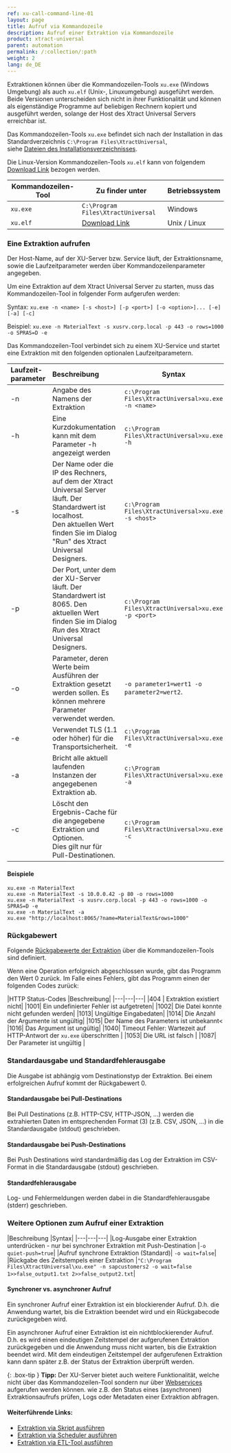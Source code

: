 ```yaml
---
ref: xu-call-command-line-01
layout: page
title: Aufruf via Kommandozeile 
description: Aufruf einer Extraktion via Kommandozeile 
product: xtract-universal
parent: automation
permalink: /:collection/:path
weight: 2
lang: de_DE
---
```


Extraktionen können über die Kommandozeilen-Tools `xu.exe` (Windows Umgebung) als auch `xu.elf` (Unix-, Linuxumgebung) ausgeführt werden.
Beide Versionen unterscheiden sich nicht in ihrer Funktionalität und können als eigenständige Programme auf beliebigen Rechnern kopiert und ausgeführt werden, solange der Host des Xtract Universal Servers erreichbar ist. 

Das Kommandozeilen-Tools `xu.exe` befindet sich nach der Installation in das Standardverzeichnis `C:\Program Files\XtractUniversal`,<br> 
siehe [Dateien des Installationsverzeichnisses](./einfuehrung/installation-und-update#dateien-des-installationsverzeichnisses).

Die Linux-Version Kommandozeilen-Tools `xu.elf` kann von folgendem [Download Link](https://cdn-files.theobald-software.com/download/XtractUniversal/xu.elf.tar.gz ) bezogen werden.

| Kommandozeilen-Tool | Zu finder unter | Betriebssystem |
|---|---|---|
| `xu.exe` | `C:\Program Files\XtractUniversal` | Windows |
| `xu.elf` | [Download Link](https://cdn-files.theobald-software.com/download/XtractUniversal/xu.elf.tar.gz ) | Unix / Linux |


### Eine Extraktion aufrufen
Der Host-Name, auf der XU-Server bzw. Service läuft, der Extraktionsname, sowie die Laufzeitparameter werden über Kommandozeilenparameter angegeben.

Um eine Extraktion auf dem Xtract Universal Server zu starten, muss das Kommandozeilen-Tool  in folgender Form aufgerufen werden:

Syntax:
`xu.exe -n <name> [-s <host>] [-p <port>] [-o <option>]... [-e] [-a] [-c]`

Beispiel:
`xu.exe -n MaterialText -s xusrv.corp.local -p 443 -o rows=1000 -o SPRAS=D -e`

Das Kommandozeilen-Tool verbindet sich zu einem XU-Service und startet eine Extraktion mit den folgenden optionalen Laufzeitparametern.

| Laufzeit-<br>parameter   | Beschreibung | Syntax  |
|:---|:---| --- |
| -n   |  Angabe des Namens der Extraktion  | `c:\Program Files\XtractUniversal>xu.exe -n <name>` |
| -h        |  Eine Kurzdokumentation kann mit dem Parameter -h angezeigt werden  |   `c:\Program Files\XtractUniversal>xu.exe -h` |
|   -s       |  Der Name oder die IP des Rechners, auf dem der Xtract Universal Server läuft. Der Standardwert ist localhost. <br> Den aktuellen Wert finden Sie im Dialog "Run" des Xtract Universal Designers.|  `c:\Program Files\XtractUniversal>xu.exe -s <host>`|
| -p    | Der Port, unter dem der XU-Server läuft. Der Standardwert ist 8065. Den aktuellen Wert finden Sie im Dialog *Run* des Xtract Universal Designers.  | `c:\Program Files\XtractUniversal>xu.exe -p <port>` |
|  -o     | Parameter, deren Werte beim Ausführen der Extraktion gesetzt werden sollen. Es können mehrere Parameter verwendet werden. | `-o parameter1=wert1 -o parameter2=wert2`.|
|  -e  |Verwendet TLS (1.1 oder höher) für die Transportsicherheit. |   `c:\Program Files\XtractUniversal>xu.exe -e`|
| -a    |Bricht alle aktuell laufenden Instanzen der angegebenen Extraktion ab. | `c:\Program Files\XtractUniversal>xu.exe -a` |
|  -c   | Löscht den Ergebnis-Cache für die angegebene Extraktion und Optionen.<br> Dies gilt nur für Pull-Destinationen. | `c:\Program Files\XtractUniversal>xu.exe -c` |  

#### Beispiele

`xu.exe -n MaterialText`<br>
`xu.exe -n MaterialText -s 10.0.0.42 -p 80 -o rows=1000`<br>
`xu.exe -n MaterialText -s xusrv.corp.local -p 443 -o rows=1000 -o SPRAS=D -e`<br>
`xu.exe -n MaterialText -a`<br>
`xu.exe "http://localhost:8065/?name=MaterialText&rows=1000"`<br>


### Rückgabewert 
Folgende [Rückgabewerte der Extraktion](https://help.theobald-software.com/de/xtract-universal/fortgeschrittene-techniken/extraktion_einplanen#r%C3%BCckgabe) über die Kommandozeilen-Tools sind definiert.

Wenn eine Operation erfolgreich abgeschlossen wurde, gibt das Programm den Wert 0 zurück.
Im Falle eines Fehlers, gibt das Programm einen der folgenden Codes zurück:

|HTTP Status-Codes	|Beschreibung|
|---|---|---|
|404 |	Extraktion existiert nicht|
|1001|	Ein undefinierter Fehler ist aufgetreten|
|1002|	Die Datei konnte nicht gefunden werden|
|1013|	Ungültige Eingabedaten|
|1014|	Die Anzahl der Argumente ist ungültig|
|1015|	Der Name des Parameters ist unbekannt<
|1016|	Das Argument ist ungültig|
|1040|	Timeout Fehler: Wartezeit auf HTTP-Antwort der `xu.exe` überschritten |
|1053|	Die URL ist falsch |
|1087|	Der Parameter ist ungültig |

### Standardausgabe und Standardfehlerausgabe
Die Ausgabe ist abhängig vom Destinationstyp der Extraktion. 
Bei einem erfolgreichen Aufruf kommt der Rückgabewert 0.

#### Standardausgabe bei Pull-Destinations
Bei Pull Destinations (z.B. HTTP-CSV, HTTP-JSON, ...) werden die extrahierten Daten im entsprechenden Format (3) (z.B. CSV, JSON, ...) in die Standardausgabe (stdout) geschrieben.

#### Standardausgabe bei Push-Destinations
Bei Push Destinations wird standardmäßig das Log der Extraktion im CSV-Format in die Standardausgabe (stdout) geschrieben. 

#### Standardfehlerausgabe
Log- und Fehlermeldungen werden dabei in die Standardfehlerausgabe (stderr) geschrieben.

### Weitere Optionen zum Aufruf einer Extraktion

|Beschreibung	|Syntax|
|---|---|---|
|Log-Ausgabe einer Extraktion unterdrücken - nur bei synchroner Extraktion mit Push-Destination |`-o quiet-push=true`|
|Aufruf synchrone Extraktion (Standard)|	`-o wait=false`|
|Rückgabe des Zeitstempels einer Extraktion |`"C:\Program Files\XtractUniversal\xu.exe" -n sapcustomers2 -o wait=false 1>>false_output1.txt 2>>false_output2.txt`|

#### Synchroner vs. asynchroner Aufruf
Ein synchroner Aufruf einer Extraktion ist ein blockierender Aufruf. D.h. die Anwendung wartet, bis die Extraktion beendet wird und ein Rückgabecode zurückgegeben wird.

Ein asynchroner Aufruf einer Extraktion ist ein nichtblockierender Aufruf. D.h. es wird einen eindeutigen Zeitstempel der aufgerufenen Extraktion zurückgegeben und die Anwendung muss nicht warten, bis die Extraktion beendet wird. Mit dem eindeutigen Zeitstempel der aufgerufenen Extraktion kann dann später z.B. der Status der Extraktion überprüft werden. 

{: .box-tip }
**Tipp:** Der XU-Server bietet auch weitere Funktionalität, welche nicht über das Kommandozeilen-Tool sondern nur über [Webservices](./call-via-webservice#weitere-webservices) aufgerufen werden können. wie z.B. den Status eines (asynchronen) Extraktionsaufrufs prüfen, Logs oder Metadaten einer Extraktion abfragen. 


#### Weiterführende Links:
- [Extraktion via Skript ausführen](./call-via-script)
- [Extraktion via Scheduler ausführen](./call-via-scheduler)
- [Extraktion via ETL-Tool ausführen](./call-via-etl)
